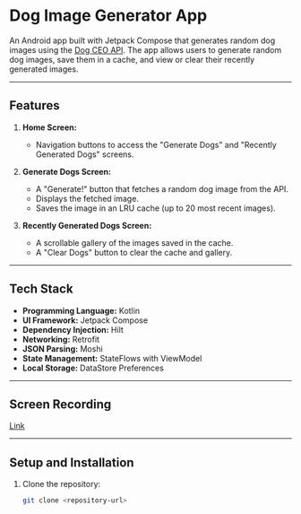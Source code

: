 # Dog Image Generator App

An Android app built with Jetpack Compose that generates random dog images using the [Dog CEO API](https://dog.ceo/dog-api/). The app allows users to generate random dog images, save them in a cache, and view or clear their recently generated images.

---

## Features

1. **Home Screen:**
    - Navigation buttons to access the "Generate Dogs" and "Recently Generated Dogs" screens.

2. **Generate Dogs Screen:**
    - A "Generate!" button that fetches a random dog image from the API.
    - Displays the fetched image.
    - Saves the image in an LRU cache (up to 20 most recent images).

3. **Recently Generated Dogs Screen:**
    - A scrollable gallery of the images saved in the cache.
    - A "Clear Dogs" button to clear the cache and gallery.

---

## Tech Stack

- **Programming Language:** Kotlin
- **UI Framework:** Jetpack Compose
- **Dependency Injection:** Hilt
- **Networking:** Retrofit
- **JSON Parsing:** Moshi
- **State Management:** StateFlows with ViewModel
- **Local Storage:** DataStore Preferences

---

## Screen Recording

[Link](https://drive.google.com/file/d/16Dm0FepfAu_mcw23xLIUjId5KAeNkvWh/view?usp=drive_link)

---

## Setup and Installation

1. Clone the repository:
   ```bash
   git clone <repository-url>

